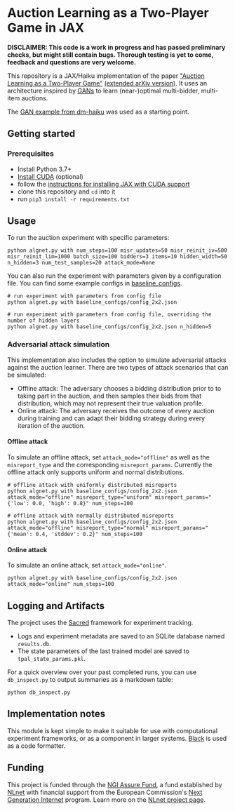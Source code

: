 # Auction Learning as a Two-Player Game in JAX

**DISCLAIMER: 
This code is a work in progress and has passed preliminary checks, but might still contain bugs. Thorough testing is yet to come, feedback and questions are very welcome.**

This repository is a JAX/Haiku implementation of the paper ["Auction Learning as a Two-Player Game"](https://openreview.net/forum?id=YHdeAO61l6T) [(extended arXiv version)](https://arxiv.org/pdf/2006.05684.pdf). It uses an architecture inspired by [GANs](https://en.wikipedia.org/wiki/Generative_adversarial_network) to learn (near-)optimal multi-bidder, multi-item auctions.

The [GAN example from dm-haiku](https://github.com/deepmind/dm-haiku/blob/4ae60fd4fd2da3b2f8f9ad3ec6dfd893745b483b/examples/mnist_gan.ipynb) was used as a starting point.


## Getting started

### Prerequisites
- Install Python 3.7+
- [Install CUDA](https://docs.nvidia.com/cuda/cuda-installation-guide-linux/index.html) (optional)
- follow the [instructions for installing JAX with CUDA support](https://github.com/google/jax#pip-installation-gpu-cuda)
- clone this repository and `cd` into it
- run `pip3 install -r requirements.txt`


## Usage

To run the auction experiment with specific parameters:

```
python algnet.py with num_steps=100 misr_updates=50 misr_reinit_iv=500 misr_reinit_lim=1000 batch_size=100 bidders=3 items=10 hidden_width=50 n_hidden=3 num_test_samples=20 attack_mode=None
```

You can also run the experiment with parameters given by a configuration file. You can find some example configs in [baseline_configs](https://github.com/mechanism-learning-research/two-player-auctions/tree/main/baseline_configs).
```
# run experiment with parameters from config file
python algnet.py with baseline_configs/config_2x2.json
```
```
# run experiment with parameters from config file, overriding the number of hidden layers
python algnet.py with baseline_configs/config_2x2.json n_hidden=5
```

### Adversarial attack simulation

This implementation also includes the option to simulate adversarial attacks against the auction learner.
There are two types of attack scenarios that can be simulated:
- Offline attack: The adversary chooses a bidding distribution prior to to taking part in the auction, and then samples their bids from that distribution, which may not represent their true valuation profile.
- Online attack: The adversary receives the outcome of every auction during training and can adapt their bidding strategy during every iteration of the auction.

#### Offline attack
To simulate an offline attack, set `attack_mode="offline"` as well as the `misreport_type` and the corresponding `misreport_params`.
Currently the offline attack only supports uniform and normal distributions.
```
# offline attack with uniformly distributed misreports
python algnet.py with baseline_configs/config_2x2.json attack_mode="offline" misreport_type="uniform" misreport_params="{'low': 0.0, 'high': 0.8}" num_steps=100
```
```
# offline attack with normally distributed misreports
python algnet.py with baseline_configs/config_2x2.json attack_mode="offline" misreport_type="normal" misreport_params="{'mean': 0.4, 'stddev': 0.2}" num_steps=100
```

#### Online attack
To simulate an online attack, set `attack_mode="online"`.
```
python algnet.py with baseline_configs/config_2x2.json attack_mode="online" num_steps=100
```

## Logging and Artifacts

The project uses the [Sacred](https://github.com/IDSIA/sacred) framework for experiment tracking. 

- Logs and experiment metadata are saved to an SQLite database named `results.db`.
- The state parameters of the last trained model are saved to `tpal_state_params.pkl`.

For a quick overview over your past completed runs, you can use `db_inspect.py` to output summaries as a markdown table:
```
python db_inspect.py
```

## Implementation notes

This module is kept simple to make it suitable for use with computational experiment frameworks, or as a component in larger systems.
[Black](https://black.readthedocs.io/en/stable/) is used as a code formatter.

## Funding

This project is funded through the [NGI Assure Fund](https://nlnet.nl/assure), a fund established by [NLnet](https://nlnet.nl) with financial support from the European Commission's [Next Generation Internet](https://ngi.eu) program. Learn more on the [NLnet project page](https://nlnet.nl/project/dist-mech-learn).
